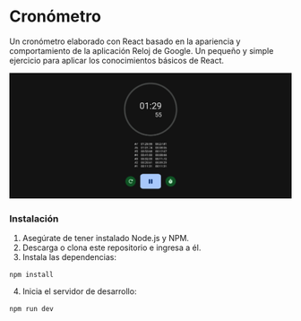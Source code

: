# Cronómetro

Un cronómetro elaborado con React basado en la apariencia y comportamiento de la aplicación Reloj de Google. Un pequeño y simple ejercicio para aplicar los conocimientos básicos de React.

![Captura de pantalla del cronómetro](/screenshot.png)

### Instalación

1. Asegúrate de tener instalado Node.js y NPM.
2. Descarga o clona este repositorio e ingresa a él.
3. Instala las dependencias:

```
npm install
```

4. Inicia el servidor de desarrollo:

```
npm run dev
```
